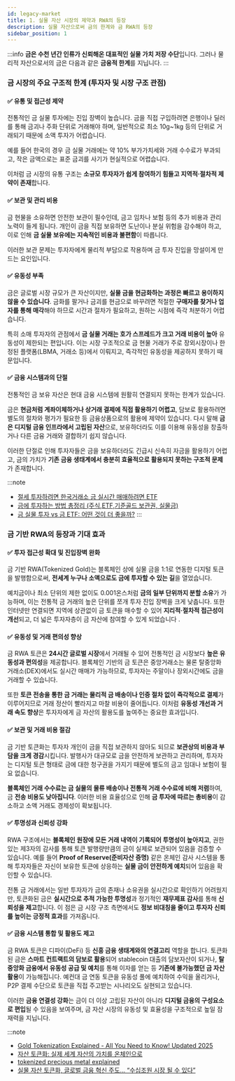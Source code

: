 ```yaml
---
id: legacy-market
title: 1. 실물 자산 시장의 제약과 RWA의 등장
description: 실물 자산으로써 금의 한계와 금 RWA의 등장
sidebar_position: 1
---
```


:::info
**금은 수천 년간 인류가 신뢰해온 대표적인 실물 가치 저장 수단**입니다.
그러나 물리적 자산으로서의 금은 다음과 같은 **금융적 한계**를 지닙니다.
:::

### 금 시장의 주요 구조적 한계 (투자자 및 시장 구조 관점)

#### ✅ 유통 및 접근성 제약

전통적인 금 실물 투자에는 진입 장벽이 높습니다. 금을 직접 구입하려면 은행이나 딜러를 통해 금괴나 주화 단위로 거래해야 하며, 일반적으로 최소 10g~1kg 등의 단위로 거래되기 때문에 소액 투자가 어렵습니다. 

예를 들어 한국의 경우 금 실물 거래에는 약 10% 부가가치세와 거래 수수료가 부과되고, 작은 금액으로는 표준 금괴를 사기가 현실적으로 어렵습니다. 

이처럼 금 시장의 유통 구조는 **소규모 투자자가 쉽게 참여하기 힘들고 지역적·절차적 제약이 존재**합니다.

#### ✅ 보관 및 관리 비용

금 현물을 소유하면 안전한 보관이 필수인데, 금고 임차나 보험 등의 추가 비용과 관리 노력이 들게 됩니다. 개인이 금을 직접 보유하면 도난이나 분실 위험을 감수해야 하고, 이로 인해 **금 실물 보유에는 지속적인 비용과 불편함**이 따릅니다. 

이러한 보관 문제는 투자자에게 물리적 부담으로 작용하며 금 투자 진입을 망설이게 만드는 요인입니다.

#### ✅ 유동성 부족

금은 글로벌 시장 규모가 큰 자산이지만, **실물 금을 현금화하는 과정은 빠르고 용이하지 않을 수 있습니다**. 금화를 팔거나 금괴를 현금으로 바꾸려면 적절한 **구매자를 찾거나 업자를 통해 매각**해야 하므로 시간과 절차가 필요하고, 원하는 시점에 즉각 처분하기 어렵습니다. 

특히 소매 투자자의 관점에서 **금 실물 거래는 호가 스프레드가 크고 거래 비용이 높아** 유동성이 제한되는 편입니다. 이는 시장 구조적으로 금 현물 거래가 주로 장외시장이나 한정된 플랫폼(LBMA, 거래소 등)에서 이뤄지고, 즉각적인 유동성을 제공하지 못하기 때문입니다.

#### ✅ 금융 시스템과의 단절

전통적인 금 보유 자산은 현대 금융 시스템에 원활히 연결되지 못하는 한계가 있습니다. 

금은 **현금처럼 계좌이체하거나 상거래 결제에 직접 활용하기 어렵고**, 담보로 활용하려면 별도의 절차와 평가가 필요한 등 금융상품으로의 활용에 제약이 있습니다. 다시 말해 **금은 디지털 금융 인프라에서 고립된 자산**으로, 보유하더라도 이를 이용해 유동성을 창출하거나 다른 금융 거래와 결합하기 쉽지 않습니다. 

이러한 단절로 인해 투자자들은 금을 보유하더라도 긴급시 신속히 자금을 활용하기 어렵고, 금의 가치가 **기존 금융 생태계에서 충분히 효율적으로 활용되지 못하는 구조적 문제**가 존재합니다.

:::note
- [절세 투자하려면 한국거래소 금 실시간 매매하려면 ETF](https://www.mk.co.kr/news/economy/10965498)
- [금에 투자하는 방법 총정리 (주식,ETF,기준골드 보관권, 실물금)](https://sorbonne.tistory.com/entry/%EA%B8%88%EC%97%90-%ED%88%AC%EC%9E%90%ED%95%98%EB%8A%94-%EB%B0%A9%EB%B2%95-%EC%B4%9D%EC%A0%95%EB%A6%AC-%EC%A3%BC%EC%8B%9D-ETF-%EA%B8%B0%EC%A4%80%EA%B3%A8%EB%93%9C-%EB%B3%B4%EA%B4%80%EA%B6%8C-%EC%8B%A4%EB%AC%BC%EA%B8%88)
- [금 실물 투자 vs 금 ETF: 어떤 것이 더 좋을까?](https://growmoneysecret.tistory.com/entry/%EA%B8%88-%EC%8B%A4%EB%AC%BC-%ED%88%AC%EC%9E%90-vs-%EA%B8%88-ETF-%EC%96%B4%EB%96%A4-%EA%B2%83%EC%9D%B4-%EB%8D%94-%EC%A2%8B%EC%9D%84%EA%B9%8C)
:::

### 금 기반 RWA의 등장과 기대 효과

#### ✅ 투자 접근성 확대 및 진입장벽 완화

금 기반 RWA(Tokenized Gold)는 블록체인 상에 실물 금을 1:1로 연동한 디지털 토큰을 발행함으로써, **전세계 누구나 소액으로도 금에 투자할 수 있는 길**을 열었습니다. 

예치금이나 최소 단위의 제한 없이도 0.001온스처럼 **금의 일부 단위까지 분할 소유**가 가능하며, 이는 전통적 금 거래의 높은 단위를 쪼개 투자 진입 장벽을 크게 낮춥니다. 또한 인터넷만 연결되면 지역에 상관없이 금 토큰을 매수할 수 있어 **지리적·절차적 접근성이 개선**되고, 더 넓은 투자자층이 금 자산에 참여할 수 있게 되었습니다 .

#### ✅ 유동성 및 거래 편의성 향상

금 RWA 토큰은 **24시간 글로벌 시장**에서 거래될 수 있어 전통적인 금 시장보다 **높은 유동성과 편의성**을 제공합니다. 블록체인 기반의 금 토큰은 중앙거래소는 물론 탈중앙화 거래소(DEX)에서도 실시간 매매가 가능하므로, 투자자는 주말이나 장외시간에도 금을 거래할 수 있습니다. 

또한 **토큰 전송을 통한 금 거래는 물리적 금 배송이나 인증 절차 없이 즉각적으로 결제**가 이루어지므로 거래 정산이 빨라지고 마찰 비용이 줄어듭니다. 이처럼 **유동성 개선과 거래 속도 향상**은 투자자에게 금 자산의 활용도를 높여주는 중요한 효과입니다.

#### ✅ 보관 및 거래 비용 절감

금 기반 토큰화는 투자자 개인이 금을 직접 보관하지 않아도 되므로 **보관상의 비용과 부담을 크게 경감**시킵니다. 발행사가 대규모로 금을 안전하게 보관하고 관리하며, 투자자는 디지털 토큰 형태로 금에 대한 청구권을 가지기 때문에 별도의 금고 임대나 보험이 필요 없습니다. 

**블록체인 거래 수수료는 금 실물의 물류 배송이나 전통적 거래 수수료에 비해 저렴**하여, 금 **전송 비용도 낮아집니다**. 이러한 비용 효율성으로 인해 **금 투자에 따르는 총비용**이 감소하고 소액 거래도 경제성이 확보됩니다.

#### ✅ 투명성과 신뢰성 강화

RWA 구조에서는 **블록체인 원장에 모든 거래 내역이 기록되어 투명성이 높아지고**, 권한 있는 제3자의 감사를 통해 토큰 발행량만큼의 금이 실제로 보관되어 있음을 검증할 수 있습니다. 예를 들어 **Proof of Reserve(준비자산 증명)** 같은 온체인 감사 시스템을 통해 투자자들은 자신이 보유한 토큰에 상응하는 **실물 금이 안전하게 예치**되어 있음을 확인할 수 있습니다. 

전통 금 거래에서는 일반 투자자가 금의 존재나 소유권을 실시간으로 확인하기 어려웠지만, 토큰화된 금은 **실시간으로 추적 가능한 투명성**과 정기적인 **재무제표 감사**를 통해 **신뢰성을 제고**합니다. 이 점은 금 시장 구조 측면에서도 **정보 비대칭을 줄이고 투자자 신뢰를 높이는 긍정적 효과**를 가져옵니다.

#### ✅ 금융 시스템 통합 및 활용도 제고

금 RWA 토큰은 디파이(DeFi) 등 **신흥 금융 생태계와의 연결고리** 역할을 합니다. 토큰화된 금은 **스마트 컨트랙트의 담보로 활용**되어 stablecoin 대출의 담보자산이 되거나, **탈중앙화 금융에서 유동성 공급 및 예치**를 통해 이자를 얻는 등 **기존에 불가능했던 금 자산 활용**이 가능해집니다. 예컨대 금 연동 토큰을 유동성 풀에 예치하여 수익을 올리거나, P2P 결제 수단으로 토큰을 직접 주고받는 시나리오도 실현되고 있습니다. 

이러한 **금융 연결성 강화**는 금이 더 이상 고립된 자산이 아니라 **디지털 금융의 구성요소로 편입**될 수 있음을 보여주며, 금 자산 시장의 유동성 및 효율성을 구조적으로 높일 잠재력을 지닙니다.

:::note
- [Gold Tokenization Explained - All You Need to Know! Updated 2025](https://www.dailyforex.com/forex-articles/gold-tokenization/228364)
- [자산 토큰화: 실제 세계 자산의 가치를 온체인으로](https://blog.chain.link/asset-tokenization-bringing-real-world-value-to-the-blockchain-korean/)
- [tokenized precious metal explained](https://www.investax.io/blog/tokenized-precious-metal-explained)
- [실물 자산 토큰화, 글로벌 금융 혁신 주도… “수십조원 시장 될 수 있다”](https://www.blockmedia.co.kr/archives/888590)